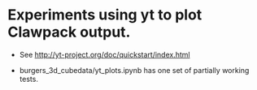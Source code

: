 
# Experiments using yt to plot Clawpack output.

- See http://yt-project.org/doc/quickstart/index.html

- burgers_3d_cubedata/yt_plots.ipynb has one set of partially working tests.
